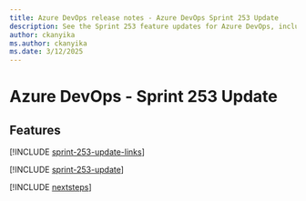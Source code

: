 ```yaml
---
title: Azure DevOps release notes - Azure DevOps Sprint 253 Update
description: See the Sprint 253 feature updates for Azure DevOps, including next steps.
author: ckanyika
ms.author: ckanyika
ms.date: 3/12/2025
---
```


# Azure DevOps - Sprint 253 Update

## Features

[!INCLUDE [sprint-253-update-links](../includes/general/sprint-253-update-links.md)]

[!INCLUDE [sprint-253-update](../includes/general/sprint-253-update.md)]

[!INCLUDE [nextsteps](../includes/nextsteps.md)]
